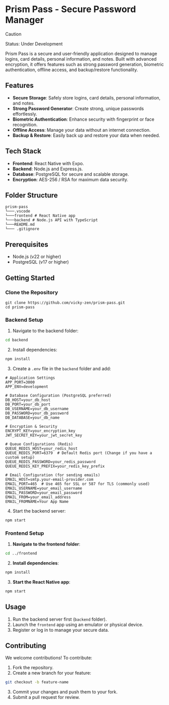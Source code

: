 # Prism Pass - Secure Password Manager

> [!CAUTION]
> Status: Under Development

Prism Pass is a secure and user-friendly application designed to manage logins, card details, personal information, and notes. Built with advanced encryption, it offers features such as strong password generation, biometric authentication, offline access, and backup/restore functionality.

## Features

- **Secure Storage**: Safely store logins, card details, personal information, and notes.
- **Strong Password Generator**: Create strong, unique passwords effortlessly.
- **Biometric Authentication**: Enhance security with fingerprint or face recognition.
- **Offline Access**: Manage your data without an internet connection.
- **Backup & Restore**: Easily back up and restore your data when needed.

## Tech Stack

- **Frontend**: React Native with Expo.
- **Backend**: Node.js and Express.js.
- **Database**: PostgreSQL for secure and scalable storage.
- **Encryption**: AES-256 / RSA for maximum data security.

## Folder Structure

```plain
prism-pass
└───.vscode
└───frontend # React Native app
└───backend # Node.js API with TypeScript
└───README.md
└─── .gitignore
```

## Prerequisites

- Node.js (v22 or higher)
- PostgreSQL (v17 or higher)

## Getting Started

### Clone the Repository

```plain
git clone https://github.com/vicky-zen/prism-pass.git
cd prism-pass
```

### Backend Setup

1. Navigate to the backend folder:

```bash
cd backend
```

2. Install dependencies:

```bash
npm install
```

3. Create a `.env` file in the `backend` folder and add:

```env
# Application Settings
APP_PORT=3000
APP_ENV=development

# Database Configuration (PostgreSQL preferred)
DB_HOST=your_db_host
DB_PORT=your_db_port
DB_USERNAME=your_db_username
DB_PASSWORD=your_db_password
DB_DATABASE=your_db_name

# Encryption & Security
ENCRYPT_KEY=your_encryption_key
JWT_SECRET_KEY=your_jwt_secret_key

# Queue Configurations (Redis)
QUEUE_REDIS_HOST=your_redis_host
QUEUE_REDIS_PORT=6379  # Default Redis port (Change if you have a custom setup)
QUEUE_REDIS_PASSWORD=your_redis_password
QUEUE_REDIS_KEY_PREFIX=your_redis_key_prefix

# Email Configuration (for sending emails)
EMAIL_HOST=smtp.your-email-provider.com
EMAIL_PORT=465  # Use 465 for SSL or 587 for TLS (commonly used)
EMAIL_USERNAME=your_email_username
EMAIL_PASSWORD=your_email_password
EMAIL_FROM=your_email_address
EMAIL_FROMNAME=Your App Name
```

4. Start the backend server:

```bash
npm start
```

### Frontend Setup

1. **Navigate to the frontend folder**:

```bash
cd ../frontend
```

2. **Install dependencies**:

```bash
npm install
```

3. **Start the React Native app**:

```bash
npm start
```

## Usage

1. Run the backend server first (`backend` folder).
2. Launch the `frontend` app using an emulator or physical device.
3. Register or log in to manage your secure data.

## Contributing

We welcome contributions! To contribute:

1. Fork the repository.
2. Create a new branch for your feature:

```bash
git checkout -b feature-name
```

3. Commit your changes and push them to your fork.
4. Submit a pull request for review.
